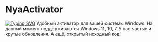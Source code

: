 # NyaActivator
[![Typing SVG](https://readme-typing-svg.demolab.com?font=Geist+Mono&pause=1000&color=1200F7&width=435&lines=NyaActivator;Windows+11;Windows+10;Windows+7)](https://git.io/typing-svg) 
Удобный активатор для вашей системы Windows. На данный момент поддерживаются Windows 11, 10, 7.
У нас частые и крутые обновления.
А ещё, открытый исходный код!

